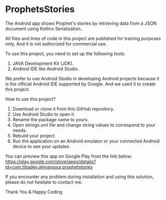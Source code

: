 # ProphetsStories
The Android app shows Prophet's stories by retrieving data from a JSON document using Kotlinx Serialization.

All files and lines of code in this project are published for training purposes only. And it is not authorized for commercial use.

To use this project, you need to set up the following tools:
1. JAVA Development Kit (JDK).
2. Android IDE like Android Studio.

We prefer to use Android Studio in developing Android projects because it is the official Android IDE supported by Google.
And we used it to create this project.

How to use this project?
1. Download or clone it from this GitHub repository. 
2. Use Android Studio to open it.
3. Rename the package name to yours.
4. Open strings.xml file and change string values to correspond to your needs.
5. Rebuild your project.
6. Run the application on an Android emulator or your connected Android device to see your updates.

You can preview this app on Google Play from the link below:
https://play.google.com/store/apps/details?id=com.tibadev.alimansour.prophetstories

If you encounter any problem during installation and using this solution, please do not hesitate to contact me.

Thank You & Happy Coding
